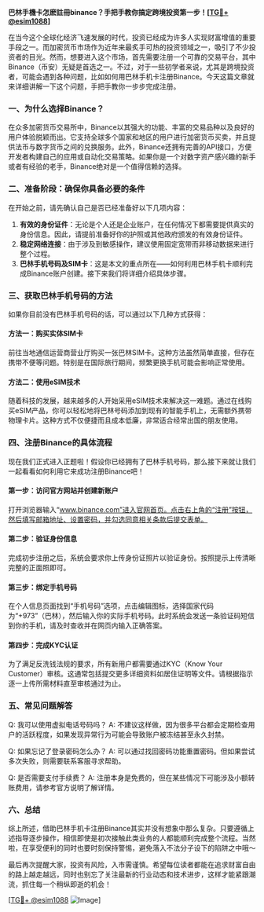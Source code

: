 **巴林手機卡怎麽註冊binance？手把手教你搞定跨境投资第一步！[[TG💪+ @esim1088](https://t.me/s/esim1088)]**

在当今这个全球化经济飞速发展的时代，投资已经成为许多人实现财富增值的重要手段之一。而加密货币市场作为近年来最炙手可热的投资领域之一，吸引了不少投资者的目光。然而，想要进入这个市场，首先需要注册一个可靠的交易平台，其中Binance（币安）无疑是首选之一。不过，对于一些初学者来说，尤其是跨境投资者，可能会遇到各种问题，比如如何用巴林手机卡注册Binance。今天这篇文章就来详细讲解一下这个问题，手把手教你一步步完成注册。

### 一、为什么选择Binance？

在众多加密货币交易所中，Binance以其强大的功能、丰富的交易品种以及良好的用户体验脱颖而出。它支持全球多个国家和地区的用户进行加密货币买卖，并且提供法币与数字货币之间的兑换服务。此外，Binance还拥有完善的API接口，方便开发者构建自己的应用或自动化交易策略。如果你是一个对数字资产感兴趣的新手或者有经验的老手，Binance绝对是一个值得信赖的选择。

### 二、准备阶段：确保你具备必要的条件

在开始之前，请先确认自己是否已经准备好以下几项内容：

1. **有效的身份证件**：无论是个人还是企业账户，在任何情况下都需要提供真实的身份信息。因此，请提前准备好你的护照或其他政府颁发的有效身份证件。
2. **稳定网络连接**：由于涉及到敏感操作，建议使用固定宽带而非移动数据来进行整个过程。
3. **巴林手机号码及SIM卡**：这是本文的重点所在——如何利用巴林手机卡顺利完成Binance账户创建。接下来我们将详细介绍具体步骤。

### 三、获取巴林手机号码的方法

如果你目前没有巴林手机号码的话，可以通过以下几种方式获得：

#### 方法一：购买实体SIM卡
前往当地通信运营商营业厅购买一张巴林SIM卡。这种方法虽然简单直接，但存在携带不便等问题。特别是在国际旅行期间，频繁更换手机可能会影响正常使用。

#### 方法二：使用eSIM技术
随着科技的发展，越来越多的人开始采用eSIM技术来解决这一难题。通过在线购买eSIM产品，你可以轻松地将巴林号码添加到现有的智能手机上，无需额外携带物理卡片。这种方式不仅便捷而且成本低廉，非常适合经常出国的朋友使用。

### 四、注册Binance的具体流程

现在我们正式进入正题啦！假设你已经拥有了巴林手机号码，那么接下来就让我们一起看看如何利用它来成功注册Binance吧！

#### 第一步：访问官方网站并创建新账户
打开浏览器输入“www.binance.com”进入官网首页。点击右上角的“注册”按钮，然后填写邮箱地址、设置密码，并勾选同意相关条款后提交表单。

#### 第二步：验证身份信息
完成初步注册之后，系统会要求你上传身份证照片以验证身份。按照提示上传清晰完整的正面照即可。

#### 第三步：绑定手机号码
在个人信息页面找到“手机号码”选项，点击编辑图标，选择国家代码为“+973”（巴林），然后输入你的实际手机号码。此时系统会发送一条验证码短信到你的手机，请及时查收并在网页内输入正确答案。

#### 第四步：完成KYC认证
为了满足反洗钱法规的要求，所有新用户都需要通过KYC（Know Your Customer）审核。这通常包括提交更多详细资料如居住证明等文件。请根据指示逐一上传所需材料直至审核通过为止。

### 五、常见问题解答

Q: 我可以使用虚拟电话号码吗？
A: 不建议这样做，因为很多平台都会定期检查用户的活跃程度，如果发现异常行为可能会导致账户被冻结甚至永久封禁。

Q: 如果忘记了登录密码怎么办？
A: 可以通过找回密码功能重置密码。但如果尝试多次失败，则需要联系客服寻求帮助。

Q: 是否需要支付手续费？
A: 注册本身是免费的，但在某些情况下可能涉及小额转账费用，请参考官方说明了解详情。

### 六、总结

综上所述，借助巴林手机卡注册Binance其实并没有想象中那么复杂。只要遵循上述指导逐步操作，相信即使是初次接触此类业务的人都能顺利完成整个流程。当然啦，在享受便利的同时也要时刻保持警惕，避免落入不法分子设下的陷阱之中哦～

最后再次提醒大家，投资有风险，入市需谨慎。希望每位读者都能在追求财富自由的路上越走越远，同时也别忘了关注最新的行业动态和技术进步，这样才能紧跟潮流，抓住每一个稍纵即逝的机会！

[[TG💪+ @esim1088](https://t.me/s/esim1088) ![Image](https://i.postimg.cc/4NQfJmqS/Snipaste-2025-05-13-00-14-12.png)]